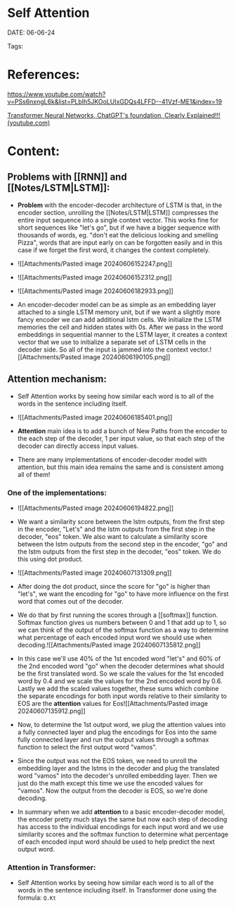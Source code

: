  
# Self Attention


DATE:  06-06-24


Tags:  


# References:

https://www.youtube.com/watch?v=PSs6nxngL6k&list=PLblh5JKOoLUIxGDQs4LFFD--41Vzf-ME1&index=19

[Transformer Neural Networks, ChatGPT's foundation, Clearly Explained!!! (youtube.com)](https://www.youtube.com/watch?v=zxQyTK8quyY&list=PLblh5JKOoLUIxGDQs4LFFD--41Vzf-ME1&index=20&t=6s)



# Content:


## Problems with [[RNN]] and [[Notes/LSTM|LSTM]]:

- **Problem** with the encoder-decoder architecture of LSTM is that, in the encoder section, unrolling the [[Notes/LSTM|LSTM]] compresses the entire input sequence into a single context vector.
  This works fine for short sequences like "let's go", but if we have a bigger sequence with thousands of words, eg. "don't eat the delicious looking and smelling Pizza", words that are input early on can be forgotten easily and in this case if we forget the first word, it changes the context completely.

- ![[Attachments/Pasted image 20240606152247.png]]
- ![[Attachments/Pasted image 20240606152312.png]]
- ![[Attachments/Pasted image 20240606182933.png]]

- An encoder-decoder model can be as simple as an embedding layer attached to a single LSTM memory unit, but if we want a slightly more fancy encoder we can add additional lstm cells. We initialize the LSTM memories the cell and hidden states with 0s. After we pass in the word embeddings in sequential manner to the LSTM layer, it creates a context vector that we use to initialize a separate set of LSTM cells in the decoder side. So all of the input is jammed into the context vector.![[Attachments/Pasted image 20240606190105.png]]


## Attention mechanism:

- Self Attention works by seeing how similar each word is to all of the words in the sentence including itself.

- ![[Attachments/Pasted image 20240606185401.png]]

- **Attention** main idea is to add a bunch of New Paths from the encoder to the each step of the decoder, 1 per input value,  so that each step of the decoder can directly access input values.
- There are many implementations of encoder-decoder model with attention, but this main idea remains the same and is consistent among all of them!

### **One of the implementations:**
- ![[Attachments/Pasted image 20240606194822.png]]
- We want a similarity score between the lstm outputs, from the first step in the encoder, "Let's" and the lstm outputs from the first step in the decoder, "eos" token. We also want to calculate a similarity score between the lstm outputs from the second step in the encoder, "go" and the lstm outputs from the first step in the decoder, "eos" token. We do this using dot product.

- ![[Attachments/Pasted image 20240607131309.png]]
- After doing the dot product, since the score for "go" is higher than "let's", we want the encoding for "go" to have more influence on the first word that comes out of the decoder.
- We do that by first running the scores through a [[softmax]] function. Softmax function gives us numbers between 0 and 1 that add up to 1, so we can think of the output of the softmax function as a way to determine what percentage of each encoded input word we should use when decoding.![[Attachments/Pasted image 20240607135812.png]]
- In this case we'll use 40% of the 1st encoded word "let's" and 60% of the 2nd encoded word "go" when the decoder determines what should be the first translated word. So we scale the values for the 1st encoded word by 0.4 and we scale the values for the 2nd encoded word by 0.6. Lastly we add the scaled values together, these sums which combine the separate encodings for both input words relative to their similarity to EOS are the **attention** values for Eos![[Attachments/Pasted image 20240607135912.png]]

- Now, to determine the 1st output word, we plug the attention values into a fully connected layer and plug the encodings for Eos into the same fully connected layer and run the output values through a softmax function to select the first output word "vamos".

- Since the output was not the EOS token, we need to unroll the embedding layer and the lstms in the decoder and plug the translated word "vamos" into the decoder's unrolled embedding layer. Then we just do the math except this time we use the encoded values for "vamos". Now the output from the decoder is EOS, so we're done decoding.

- In summary when we add **attention** to a basic encoder-decoder model, the encoder pretty much stays the same but now each step of decoding has access to the individual encodings for each input word and we use similarity scores and the softmax function to determine what percentage of each encoded input word should be used to help predict the next output word.



### **Attention in Transformer**:

- Self Attention works by seeing how similar each word is to all of the words in the sentence including itself. In Transformer done using the formula: `Q.Kt`











